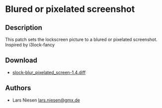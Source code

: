 Blured or pixelated screenshot
==============================

Description
-----------

This patch sets the lockscreen picture to a blured or pixelated screenshot.
Inspired by i3lock-fancy


Download
--------
* [slock-blur_pixelated_screen-1.4.diff](slock-blur_pixelated_screen-1.4.diff)

Authors
-------
* Lars Niesen <lars.niesen@gmx.de>
